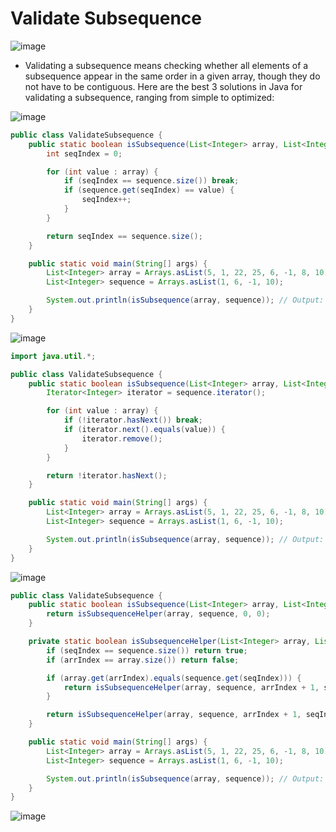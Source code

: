 # Validate Subsequence

![image](https://github.com/user-attachments/assets/d170c47a-5131-4d6d-9c2b-250ec486f9c8)

* Validating a subsequence means checking whether all elements of a subsequence appear in the same order in a given array, though they do not have to be contiguous. Here are the best 3 solutions in Java for validating a subsequence, ranging from simple to optimized:

![image](https://github.com/user-attachments/assets/eb4d5892-20a5-4920-b9f0-ecdb2a864150)

```java
public class ValidateSubsequence {
    public static boolean isSubsequence(List<Integer> array, List<Integer> sequence) {
        int seqIndex = 0;

        for (int value : array) {
            if (seqIndex == sequence.size()) break;
            if (sequence.get(seqIndex) == value) {
                seqIndex++;
            }
        }

        return seqIndex == sequence.size();
    }

    public static void main(String[] args) {
        List<Integer> array = Arrays.asList(5, 1, 22, 25, 6, -1, 8, 10);
        List<Integer> sequence = Arrays.asList(1, 6, -1, 10);

        System.out.println(isSubsequence(array, sequence)); // Output: true
    }
}

```

![image](https://github.com/user-attachments/assets/73abc27b-8ff9-42f4-8da9-4227c2f3cd94)

```java
import java.util.*;

public class ValidateSubsequence {
    public static boolean isSubsequence(List<Integer> array, List<Integer> sequence) {
        Iterator<Integer> iterator = sequence.iterator();

        for (int value : array) {
            if (!iterator.hasNext()) break;
            if (iterator.next().equals(value)) {
                iterator.remove();
            }
        }

        return !iterator.hasNext();
    }

    public static void main(String[] args) {
        List<Integer> array = Arrays.asList(5, 1, 22, 25, 6, -1, 8, 10);
        List<Integer> sequence = Arrays.asList(1, 6, -1, 10);

        System.out.println(isSubsequence(array, sequence)); // Output: true
    }
}

```
![image](https://github.com/user-attachments/assets/9282785d-a3ca-4234-a215-020dbc6abd39)

```java
public class ValidateSubsequence {
    public static boolean isSubsequence(List<Integer> array, List<Integer> sequence) {
        return isSubsequenceHelper(array, sequence, 0, 0);
    }

    private static boolean isSubsequenceHelper(List<Integer> array, List<Integer> sequence, int arrIndex, int seqIndex) {
        if (seqIndex == sequence.size()) return true;
        if (arrIndex == array.size()) return false;

        if (array.get(arrIndex).equals(sequence.get(seqIndex))) {
            return isSubsequenceHelper(array, sequence, arrIndex + 1, seqIndex + 1);
        }

        return isSubsequenceHelper(array, sequence, arrIndex + 1, seqIndex);
    }

    public static void main(String[] args) {
        List<Integer> array = Arrays.asList(5, 1, 22, 25, 6, -1, 8, 10);
        List<Integer> sequence = Arrays.asList(1, 6, -1, 10);

        System.out.println(isSubsequence(array, sequence)); // Output: true
    }
}

```
![image](https://github.com/user-attachments/assets/a5b2dede-bf25-42cc-86b0-8867c1a77d8c)

